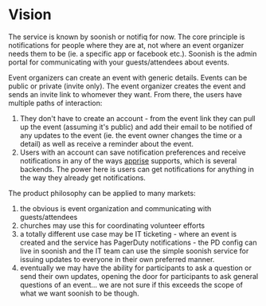 # Vision

The service is known by soonish or notifiq for now. The core principle is notifications for people where they are at, not where an event organizer needs them to be (ie. a specific app or facebook etc.). Soonish is the admin portal for communicating with your guests/attendees about events. 

Event organizers can create an event with generic details. Events can be public or private (invite only). The event organizer creates the event and sends an invite link to whomever they want. From there, the users have multiple paths of interaction:

1. They don't have to create an account - from the event link they can pull up the event (assuming it's public) and add their email to be notified of any updates to the event (ie. the event owner changes the time or a detail) as well as receive a reminder about the event.
2. Users with an account can save notification preferences and receive notifications in any of the ways [apprise]() supports, which is several backends. The power here is users can get notifications for anything in the way they already get notifications.

The product philosophy can be applied to many markets:

1. the obvious is event organization and communicating with guests/attendees
2. churches may use this for coordinating volunteer efforts
3. a totally different use case may be IT ticketing - where an event is created and the service has PagerDuty notifications - the PD config can live in soonish and the IT team can use the simple soonish service for issuing updates to everyone in their own preferred manner.
4. eventually we may have the ability for participants to ask a question or send their own updates, opening the door for participants to ask general questions of an event... we are not sure if this exceeds the scope of what we want soonish to be though.